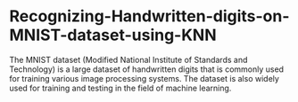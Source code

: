 # Recognizing-Handwritten-digits-on-MNIST-dataset-using-KNN
The MNIST dataset (Modified National Institute of Standards and Technology) is a large dataset of handwritten digits that is commonly used for training various image processing systems. The dataset is also widely used for training and testing in the field of machine learning.
